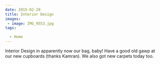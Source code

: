 ```yaml
---
date: 2015-02-20
title: Interior Design
images: 
 - image: IMG_9553.jpg
tags:

  - Home
---
```

Interior Design in apparently now our bag, baby! Have a good old gawp at our new cupboards (thanks Kamran). We also got new carpets today too. 